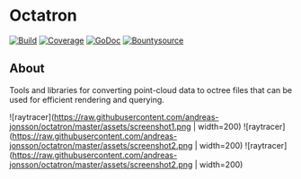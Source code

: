 # Octatron

[![Build](https://drone.io/github.com/andreas-jonsson/octatron/status.png)](https://drone.io/github.com/andreas-jonsson/octatron/latest)
[![Coverage](https://coveralls.io/repos/andreas-jonsson/octatron/badge.svg?branch=master&service=github)](https://coveralls.io/github/andreas-jonsson/octatron?branch=master)
[![GoDoc](https://img.shields.io/badge/godoc-reference-blue.svg)](https://godoc.org/github.com/andreas-jonsson/octatron/pack)
[![Bountysource](https://api.bountysource.com/badge/team?team_id=95482)](https://www.bountysource.com/teams/octatron)

## About

Tools and libraries for converting point-cloud data to octree files that can be used for efficient rendering and querying.

![raytracer](https://raw.githubusercontent.com/andreas-jonsson/octatron/master/assets/screenshot1.png | width=200)
![raytracer](https://raw.githubusercontent.com/andreas-jonsson/octatron/master/assets/screenshot2.png | width=200)
![raytracer](https://raw.githubusercontent.com/andreas-jonsson/octatron/master/assets/screenshot2.png | width=200)
